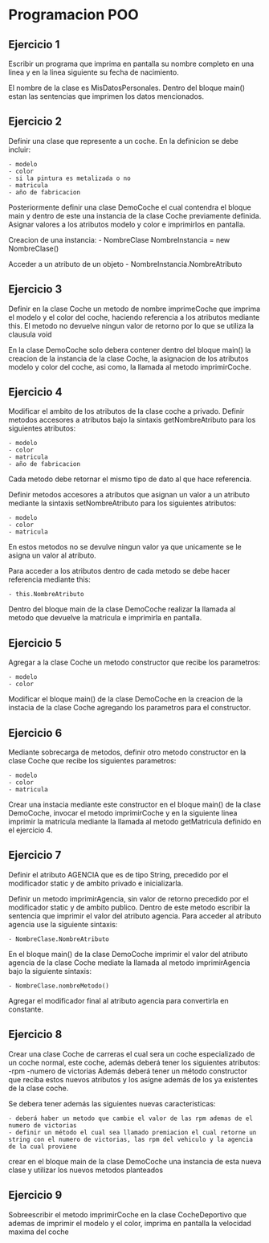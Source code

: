 # Programacion POO

## Ejercicio 1

Escribir un programa que imprima en pantalla su nombre completo en una linea y en la linea siguiente su fecha de nacimiento.

El nombre de la clase es MisDatosPersonales. Dentro del bloque main() estan las sentencias que imprimen los datos mencionados. 

## Ejercicio 2

Definir una clase que represente a un coche. En la definicion se debe incluir:

	- modelo
	- color
	- si la pintura es metalizada o no
	- matricula
	- año de fabricacion

Posteriormente definir una clase DemoCoche el cual contendra el bloque main y dentro de este una instancia de la clase Coche previamente definida. Asignar valores a los atributos modelo y color e imprimirlos en pantalla.

Creacion de una instancia:
	- NombreClase NombreInstancia = new NombreClase()

Acceder a un atributo de un objeto
	- NombreInstancia.NombreAtributo

## Ejercicio 3

Definir en la clase Coche un metodo de nombre imprimeCoche que imprima el modelo y el color del coche, haciendo referencia a los atributos mediante this.
El metodo no devuelve ningun valor de retorno por lo que se utiliza la clausula void

En la clase DemoCoche solo debera contener dentro del bloque main() la creacion de la instancia de la clase Coche, la asignacion de los atributos modelo y color del coche, asi como, la llamada al metodo imprimirCoche.

## Ejercicio 4

Modificar el ambito de los atributos de la clase coche a privado. 
Definir metodos accesores a atributos bajo la sintaxis getNombreAtributo para los siguientes atributos:

	- modelo
	- color
	- matricula
	- año de fabricacion

Cada metodo debe retornar el mismo tipo de dato al que hace referencia.

Definir metodos accesores a atributos que asignan un valor a un atributo mediante la sintaxis setNombreAtributo para los siguientes atributos:

	- modelo
	- color
	- matricula

En estos metodos no se devulve ningun valor ya que unicamente se le asigna un valor al atributo.

Para acceder a los atributos dentro de cada metodo se debe hacer referencia mediante this:

	- this.NombreAtributo

Dentro del bloque main de la clase DemoCoche realizar la llamada al metodo que devuelve la matricula e imprimirla en pantalla.

## Ejercicio 5

Agregar a la clase Coche un metodo constructor que recibe los parametros:
	
	- modelo
	- color

Modificar el bloque main() de la clase DemoCoche en la creacion de la instacia de la clase Coche agregando los parametros para el constructor.

## Ejercicio 6

Mediante sobrecarga de metodos, definir otro metodo constructor en la clase Coche que recibe los siguientes parametros:

	- modelo
	- color
	- matricula

Crear una instacia mediante este constructor en el bloque main() de la clase DemoCoche, invocar el metodo imprimirCoche y en la siguiente linea imprimir la matricula mediante la llamada al metodo getMatricula definido en el ejercicio 4.

## Ejercicio 7

Definir el atributo AGENCIA que es de tipo String, precedido por el modificador static y de ambito privado e inicializarla.

Definir un metodo imprimirAgencia, sin valor de retorno precedido por el modificador static y de ambito publico. Dentro de este metodo escribir la sentencia que imprimir el valor del atributo agencia. Para acceder al atributo agencia use la siguiente sintaxis:

	- NombreClase.NombreAtributo

En el bloque main() de la clase DemoCoche imprimir el valor del atributo agencia de la clase Coche mediate la llamada al metodo imprimirAgencia bajo la siguiente sintaxis:

	- NombreClase.nombreMetodo()

Agregar el modificador final al atributo agencia para convertirla en constante.

## Ejercicio 8

Crear una clase Coche de carreras el cual sera un coche especializado de un coche normal, este coche, además deberá tener los siguientes atributos:
        -rpm
        -numero de victorias
Además deberá tener un método constructor que reciba estos nuevos atributos y los asígne además de los ya existentes de la clase coche.

Se debera tener además las siguientes nuevas caracteristicas:

    - deberá haber un metodo que cambie el valor de las rpm ademas de el numero de victorias
    - definir un método el cual sea llamado premiacion el cual retorne un string con el numero de victorias, las rpm del vehiculo y la agencia de la cual proviene

crear en el bloque main de la clase DemoCoche una instancia de esta nueva clase y utilizar los nuevos metodos planteados

## Ejercicio 9

Sobreescribir el metodo imprimirCoche en la clase CocheDeportivo que ademas de imprimir el modelo y el color, imprima en pantalla la velocidad maxima del coche

##

